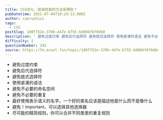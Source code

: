 ```yaml
---
title: CSS优化、提高性能的方法有哪些？
pubDatetime: 2021-07-04T19:24:13.000Z
author: caorushizi
tags:
  - CSS
postSlug: 180f752e-370b-447e-b755-6d004f8f0db0
description: ' 避免过度约束 避免后代选择符 避免链式选择符 使用紧凑的语法 避免不必要的命名空间 避免不必要的重复 最好使用表示语义的名字。一个好的类名应该是描述他是什么而不是像什么 避免！important，可以选择其他选择器 尽可能的精简规则，你可以合并不同类里的重复规则 '
difficulty: 2
questionNumber: 293
source: https://fe.ecool.fun/topic/180f752e-370b-447e-b755-6d004f8f0db0
---
```


* 避免过度约束
* 避免后代选择符
* 避免链式选择符
* 使用紧凑的语法
* 避免不必要的命名空间
* 避免不必要的重复
* 最好使用表示语义的名字。一个好的类名应该是描述他是什么而不是像什么
* 避免！important，可以选择其他选择器
* 尽可能的精简规则，你可以合并不同类里的重复规则
